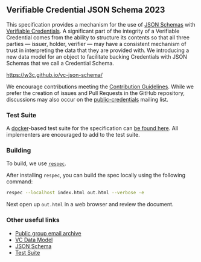 ## Verifiable Credential JSON Schema 2023

This specification provides a mechanism for the use of [JSON Schemas](https://json-schema.org/) with [Verifiable Credentials](https://w3c.github.io/vc-data-model/). A significant part of the integrity of a Verifiable Credential comes from the ability to structure its contents so that all three parties — issuer, holder, verifier — may have a consistent mechanism of trust in interpreting the data that they are provided with. We introducing a new data model for an object to facilitate backing Credentials with JSON Schemas that we call a Credential Schema.

https://w3c.github.io/vc-json-schema/

We encourage contributions meeting the [Contribution Guidelines](CONTRIBUTING.md).  While we prefer the creation of issues
and Pull Requests in the GitHub repository, discussions may also occur on the [public-credentials](http://lists.w3.org/Archives/Public/public-credentials/) mailing list.

### Test Suite

A [docker](https://www.docker.com/)-based test suite for the specification can [be found here](https://github.com/w3c/vc-json-schema-test-suite). All implementers are encouraged to add to the test suite.

### Building

To build, we use [`respec`](https://respec.org/).

After installing `respec`, you can build the spec locally using the following command:

```sh
respec --localhost index.html out.html --verbose -e
```

Next open up `out.html` in a web browser and review the document.

### Other useful links
* [Public group email archive](https://lists.w3.org/Archives/Public/public-credentials/)
* [VC Data Model](https://www.w3.org/TR/vc-data-model/)
* [JSON Schema](https://json-schema.org/)
* [Test Suite](https://github.com/w3c/vc-json-schema-test-suite)
